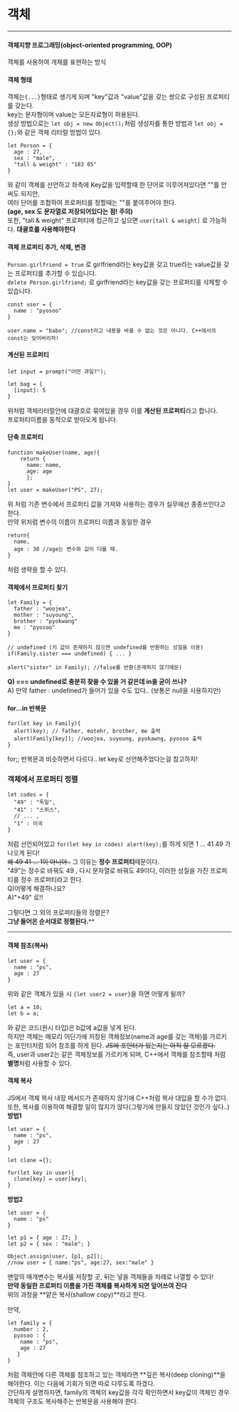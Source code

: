 
# 객체 
- - -   
#### 객체지향 프로그래밍(object-oriented programming, OOP)   
객체를 사용하여 개체를 표현하는 방식   

#### 객체 형태
객체는```{...}```형태로 생기게 되며 "key"값과 "value"값을 갖는 쌍으로 구성된 프로퍼티를 갖는다.    
key는 문자형이며 value는 모든자료형이 허용된다.    
생성 방법으로는 ```let obj = new Object();```처럼 생성자를 통한 방법과 ```let obj = {};```와 같은 객체 리터럴 방법이 있다.    
```
let Person = {
  age : 27,
  sex : "male",
  "tall & weight" : "183 85"
}
``` 
와 같이 객체를 선언하고 좌측에 Key값을 입력할때 한 단어로 이루어져있다면 ""를 안써도 되지만,    
여러 단어를 조합하여 프로퍼티를 정할때는 ""를 붙여주어야 한다.      
**(age, sex 도 문자열로 저장되어있다는 점! 주의)**    
또한, "tall & weight" 프로퍼티에 접근하고 싶으면 ```user[tall & weight]``` 로 가능하다. **대괄호를 사용해야한다**   


#### 객체 프로퍼티 추가, 삭제, 변경      
```Person.girlfriend = true``` 로 girlfriend라는 key값을 갖고 true라는 value값을 갖는 프로퍼티를 추가할 수 있습니다.    
```delete Person.girlfriend;``` 로 girlfriend라는 key값을 갖는 프로퍼티를 삭제할 수 있습니다.     
```
const user = {
  name : "pyosoo"
}

user.name = "babo"; //const라고 내용을 바꿀 수 없는 것은 아니다. C++에서의 const는 잊어버리자!
```   

#### 계산된 프로퍼티    
```
let input = prompt("어떤 과일?");

let bag = {
  [input]: 5
}
```
위처럼 객체리터럴안에 대괄호로 묶여있을 경우 이를 **계산된 프로퍼티**라고 합니다.   
프로퍼티이름을 동적으로 받아오게 됩니다.   


#### 단축 프로퍼티    
```
function makeUser(name, age){
    return {
      name: name,
      age: age
      };
}
let user = makeUser("PS", 27);
```
위 처럼 기존 변수에서 프로퍼티 값을 가져와 사용하는 경우가 실무에선 종종쓰인다고 한다.    
만약 위처럼 변수의 이름이 프로퍼티 이름과 동일한 경우
```
return{
  name,
  age : 30 //age는 변수와 값이 다를 때.
}
```
처럼 생략을 할 수 있다.


#### 객체에서 프로퍼티 찾기
```
let Family = {
  father : "woojea",
  mother : "suyoung",
  brother : "pyokwang"
  me : "pyosoo"
}

// undefined (키 값이 존재하지 않으면 undefined를 반환하는 성질을 이용)
if(Family.sister === undefined) { ... }

alert("sister" in Family); //false를 반환(존재하지 않기때문)

```
**Q) === undefined로 충분히 찾을 수 있을 거 같은데 in을 굳이 쓰나?**   
A) 만약 father : undefined가 들어가 있을 수도 있다.. (보통은 null을 사용하지만)   



#### for...in 반복문   
```
for(let key in Family){
  alert(key); // father, motehr, brother, me 출력
  alert(Family[key]); //woojea, suyoung, pyokawng, pyosoo 출력
}
```
for;; 반복문과 비슷하면서 다르다.. let key로 선언해주었다는걸 참고하자!   


### 객체에서 프로퍼티 정렬
```
let codes = {
  "49" : "독일",
  "41" : "스위스",
  // ... ,
  "1" : 미국
}
```
처럼 선언되어있고 ```for(let key in codes) alert(key);```를 하게 되면 1 ... 41 49 가 나오게 된다!   
~~왜 49 41 ... 1이 아니야..~~ 그 이유는 **정수 프로퍼티**때문이다.   
"49"는 정수로 바꿔도 49 , 다시 문자열로 바꿔도 49이다, 이러한 성질을 가진 프로퍼티를 정수 프로퍼티라고 한다.   
Q)어떻게 해결하나요?   
A)"+49" 로!!   

그렇다면 그 외의 프로퍼티들의 정렬은?   
**그냥 들어온 순서대로 정렬된다.^^**
- - -


#### 객체 참조(~~복사~~)    
```
let user = {
  name : "ps",
  age : 27
}
```
위와 같은 객체가 있을 시 ```{let user2 = user}```을 하면 어떻게 될까?   
```
let a = 10;
let b = a;
```
와 같은 코드(원시 타입)은 b값에 a값을 넣게 된다.   
하지만 객체는 메모리 어딘가에 저장된 객체정보(name과 age를 갖는 객체)를 가르키는 포인터처럼 되어 참조를 하게 된다. ~~JS에 포인터가 있는지는 아직 잘 모르겠다.~~   
즉, user과 user2는 같은 객체정보를 가르키게 되며, C++에서 객체를 참조할때 처럼 **별명**처럼 사용할 수 있다.   


#### 객체 복사   
JS에서 객체 복사 내장 메서드가 존재하지 않기에 C++처럼 복사 대입을 할 수가 없다.   
또한, 복사를 이용하여 해결할 일이 많지가 않다(그렇기에 만들지 않았던 것인가 싶다..)   
**방법1**   
```
let user = {
  name : "ps",
  age : 27
}

let clone ={};

for(let key in user){
  clone[key] = user[key];
}
```
**방법2**   
```
let user = {
  name : "ps"
}

let p1 = { age : 27; }   
let p2 = { sex : "male"; }   

Object.assign(user, [p1, p2]);   
//now user = { name:"ps", age:27, sex:"male" }
```   
맨앞의 매개변수는 복사를 저장할 곳, 뒤는 넣을 객체들을 차례로 나열할 수 있다!   
**만약 동일한 프로퍼티 이름을 가진 객체를 복사하게 되면 덮어쓰여 진다**   
위의 과정을 **얕은 복사(shallow copy)**라고 한다.   


만약, 
```
let family = {
  number : 2,
  pyosoo : {
    name : "ps",
    age : 27
   }
}
```
처럼 객체안에 다른 객체를 참조하고 있는 객체라면 **깊은 복사(deep cloning)**을 해야한다.  이는 다음에 기회가 되면 따로 다루도록 하겠다.   
간단하게 설명하자면, family의 객체의 key값을 각각 확인하면서 key값이 객체인 경우 객체의 구조도 복사해주는 반복문을 사용해야 한다.   




